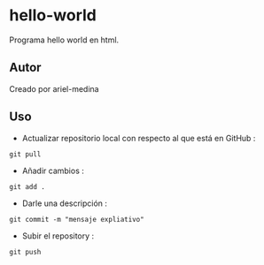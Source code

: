 # hello-world
Programa hello world en html.

## Autor

Creado por ariel-medina

## Uso

- Actualizar repositorio local con respecto al que está en GitHub : 
```
git pull
```
- Añadir cambios : 
```
git add .
```
- Darle una descripción :  
```
git commit -m "mensaje expliativo"
```

- Subir el repository : 
```
git push
```
